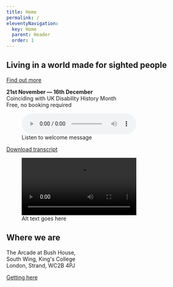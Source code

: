 ```yaml
---
title: Home
permalink: /
eleventyNavigation:
  key: Home
  parent: Header
  order: 1
---
```


<h2 class="home-title">Living in a world made for sighted people</h2>

<a class="button" href="exhibition/">Find out more</a>

<div class="notehead mobile">
  <div>
    <p>
      <strong>21st November &mdash; 16th December</strong><br>
      Coinciding with UK Disability History Month<br>
      Free, no booking required
    </p>
  </div>
</div>

<!-- Audio block -->
<figure>
  <audio controls src="{{ '/assets/audio/LoV_landing_page_audio.mp3' | url }}">
    <a href="{{ '/assets/audio/LoV_exhibition_landing_audio.mp3' | url }}">Download audio</a>
  </audio>
  <figcaption>Listen to welcome message</figcaption>
</figure>

<div class="transcript-btn">
  <a href="{{ '/assets/transcript/landing_page_welcome.docx' | url }}" class="button small">Download transcript</a>
</div>

<!-- Video block -->
<figure>
  <video controls>
    <source src="/media/video.webm" type="video/webm">
    <source src="/media/video.mp4" type="video/mp4">
    Download the <a href="/media/video.webm">WEBM</a>
    or <a href="/media/video.mp4">MP4</a> video.
  </video>
  <figcaption>Alt text goes here</figcaption>
</figure>

<h2>Where we are</h2>

<p class="large-font">
  The Arcade at Bush House,<br>
  South Wing, King's College<br>
  London, Strand, WC2B 4PJ
</p>

<a class="button" href="visitors/">Getting here</a>
